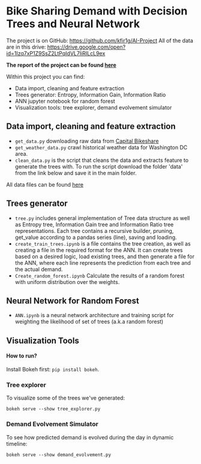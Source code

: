 # Bike Sharing Demand with Decision Trees and Neural Network

The project is on GitHub: https://github.com/kfir1g/AI-Project
All of the data are in this drive: https://drive.google.com/open?id=1Izq7xP1Z9SsZ2LtPqIdVL7IiRILcL9ex

**The report of the project can be found [here](https://github.com/FranziskaSW/AI_Bikesharing/blob/master/report.pdf)**

Within this project you can find:
* Data import, cleaning and feature extraction
* Trees generator: Entropy, Information Gain, Information Ratio  
* ANN jupyter notebook for random forest
* Visualization tools: tree explorer, demand evolvement simulator

## Data import, cleaning and feature extraction
* `get_data.py`  downloading raw data from [Capital Bikeshare](https://www.capitalbikeshare.com/)
* `get_weather_data.py`  crawl historical weather data for Washington DC area.
* `clean_data.py`  is the script that cleans the data and extracts feature to generate the trees with. To run the script download the folder 'data' from the link below and save it in the main folder.

All data files can be found [here](https://drive.google.com/drive/folders/1Izq7xP1Z9SsZ2LtPqIdVL7IiRILcL9ex?usp=sharing)

## Trees generator
* `tree.py`  includes general implementation of Tree data structure as well as Entropy tree, Information Gain tree and Information Ratio tree representations. Each tree contains a recursive builder, pruning, get_value according to a pandas series (line), saving and loading.
* `create_train_trees.ipynb` is a file contains the tree creation, as well as creating a file in the required format for the ANN. It can create trees based on a desired logic, load existing trees, and then generate a file for the ANN, where each line represents the prediction from each tree and the actual demand.
* `Create_random_forest.ipynb`  Calculate the results of a random forest with uniform distribution over the weights.

## Neural Network for Random Forest
* `ANN.ipynb`  is a neural network architecture and training script for weighting the likelihood of set of trees (a.k.a random forest) 

## Visualization Tools

#### How to run?
Install Bokeh first: `pip install bokeh`. 

### Tree explorer
To visualize some of the trees we've generated:
```
bokeh serve --show tree_explorer.py
```

### Demand Evolvement Simulator
To see how predicted demand is evolved during the day in dynamic timeline: 
```
bokeh serve --show demand_evolvement.py
```


